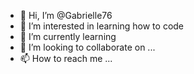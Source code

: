- 👋 Hi, I’m @Gabrielle76
- 👀 I’m interested in learning how to code
- 🌱 I’m currently learning
- 💞️ I’m looking to collaborate on ...
- 📫 How to reach me ...

<!---
Gabrielle76/Gabrielle76 is a ✨ special ✨ repository because its `README.md` (this file) appears on your GitHub profile.
You can click the Preview link to take a look at your changes.
--->
